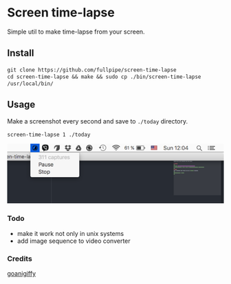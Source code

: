 # Screen time-lapse
Simple util to make time-lapse from your screen.

## Install
```
git clone https://github.com/fullpipe/screen-time-lapse
cd screen-time-lapse && make && sudo cp ./bin/screen-time-lapse /usr/local/bin/
```
## Usage
Make a screenshot every second and save to `./today` directory.
```
screen-time-lapse 1 ./today
```
![systray](systray.png)

### Todo
* make it work not only in unix systems
* add image sequence to video converter

### Credits
[goanigiffy](https://github.com/srinathh/goanigiffy)
